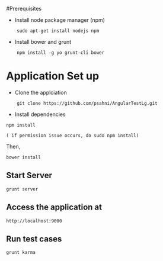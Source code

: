 #Prerequisites 

* Install node package manager (npm)


```
    sudo apt-get install nodejs npm
```


* Install bower and grunt

```
    npm install -g yo grunt-cli bower
```


# Application Set up

* Clone the applciation

```
    git clone https://github.com/psahni/AngularTestLg.git
```

* Install dependencies 

```
npm install

``` 

```
( if permission issue occurs, do sudo npm install)
```

Then,

```
bower install
```

## Start Server

```
grunt server
```

## Access the application at 

```
http://localhost:9000
```

## Run test cases

```
grunt karma
```
